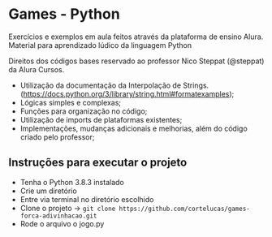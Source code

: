# Games - Python
Exercícios e exemplos em aula feitos através da plataforma de ensino Alura.
Material para aprendizado lúdico da linguagem Python

Direitos dos códigos bases reservado ao professor Nico Steppat (@steppat) da Alura Cursos.

- Utilização da documentação da Interpolação de Strings. (https://docs.python.org/3/library/string.html#formatexamples);
- Lógicas simples e complexas;
- Funções para organização no código;
- Utilização de imports de plataformas existentes;
- Implementações, mudanças adicionais e melhorias, além do código criado pelo professor;

## Instruções para executar o projeto
- Tenha o Python 3.8.3 instalado
- Crie um diretório
- Entre via terminal no diretório escolhido
- Clone o projeto -> ```git clone https://github.com/cortelucas/games-forca-adivinhacao.git```
- Rode o arquivo o jogo.py
